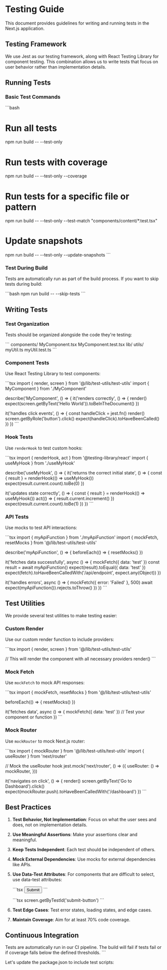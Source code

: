 # Testing Guide

This document provides guidelines for writing and running tests in the Next.js application.

## Testing Framework

We use Jest as our testing framework, along with React Testing Library for component testing. This combination allows us to write tests that focus on user behavior rather than implementation details.

## Running Tests

### Basic Test Commands

\`\`\`bash
# Run all tests
npm run build -- --test-only

# Run tests with coverage
npm run build -- --test-only --coverage

# Run tests for a specific file or pattern
npm run build -- --test-only --test-match "components/content/*.test.tsx"

# Update snapshots
npm run build -- --test-only --update-snapshots
\`\`\`

### Test During Build

Tests are automatically run as part of the build process. If you want to skip tests during build:

\`\`\`bash
npm run build -- --skip-tests
\`\`\`

## Writing Tests

### Test Organization

Tests should be organized alongside the code they're testing:

\`\`\`
components/
  MyComponent.tsx
  MyComponent.test.tsx
lib/
  utils/
    myUtil.ts
    myUtil.test.ts
\`\`\`

### Component Tests

Use React Testing Library to test components:

\`\`\`tsx
import { render, screen } from '@/lib/test-utils/test-utils'
import { MyComponent } from './MyComponent'

describe('MyComponent', () => {
  it('renders correctly', () => {
    render(<MyComponent />)
    expect(screen.getByText('Hello World')).toBeInTheDocument()
  })

  it('handles click events', () => {
    const handleClick = jest.fn()
    render(<MyComponent onClick={handleClick} />)
    screen.getByRole('button').click()
    expect(handleClick).toHaveBeenCalled()
  })
})
\`\`\`

### Hook Tests

Use `renderHook` to test custom hooks:

\`\`\`tsx
import { renderHook, act } from '@testing-library/react'
import { useMyHook } from './useMyHook'

describe('useMyHook', () => {
  it('returns the correct initial state', () => {
    const { result } = renderHook(() => useMyHook())
    expect(result.current.count).toBe(0)
  })

  it('updates state correctly', () => {
    const { result } = renderHook(() => useMyHook())
    act(() => {
      result.current.increment()
    })
    expect(result.current.count).toBe(1)
  })
})
\`\`\`

### API Tests

Use mocks to test API interactions:

\`\`\`tsx
import { myApiFunction } from './myApiFunction'
import { mockFetch, resetMocks } from '@/lib/test-utils/test-utils'

describe('myApiFunction', () => {
  beforeEach(() => {
    resetMocks()
  })

  it('fetches data successfully', async () => {
    mockFetch({ data: 'test' })
    const result = await myApiFunction()
    expect(result).toEqual({ data: 'test' })
    expect(fetch).toHaveBeenCalledWith('/api/endpoint', expect.any(Object))
  })

  it('handles errors', async () => {
    mockFetch({ error: 'Failed' }, 500)
    await expect(myApiFunction()).rejects.toThrow()
  })
})
\`\`\`

## Test Utilities

We provide several test utilities to make testing easier:

### Custom Render

Use our custom render function to include providers:

\`\`\`tsx
import { render, screen } from '@/lib/test-utils/test-utils'

// This will render the component with all necessary providers
render(<MyComponent />)
\`\`\`

### Mock Fetch

Use `mockFetch` to mock API responses:

\`\`\`tsx
import { mockFetch, resetMocks } from '@/lib/test-utils/test-utils'

beforeEach(() => {
  resetMocks()
})

it('fetches data', async () => {
  mockFetch({ data: 'test' })
  // Test your component or function
})
\`\`\`

### Mock Router

Use `mockRouter` to mock Next.js router:

\`\`\`tsx
import { mockRouter } from '@/lib/test-utils/test-utils'
import { useRouter } from 'next/router'

// Mock the useRouter hook
jest.mock('next/router', () => ({
  useRouter: () => mockRouter,
}))

it('navigates on click', () => {
  render(<MyComponent />)
  screen.getByText('Go to Dashboard').click()
  expect(mockRouter.push).toHaveBeenCalledWith('/dashboard')
})
\`\`\`

## Best Practices

1. **Test Behavior, Not Implementation**: Focus on what the user sees and does, not on implementation details.

2. **Use Meaningful Assertions**: Make your assertions clear and meaningful.

3. **Keep Tests Independent**: Each test should be independent of others.

4. **Mock External Dependencies**: Use mocks for external dependencies like APIs.

5. **Use Data-Test Attributes**: For components that are difficult to select, use data-test attributes:

   \`\`\`tsx
   <button data-testid="submit-button">Submit</button>
   \`\`\`

   \`\`\`tsx
   screen.getByTestId('submit-button')
   \`\`\`

6. **Test Edge Cases**: Test error states, loading states, and edge cases.

7. **Maintain Coverage**: Aim for at least 70% code coverage.

## Continuous Integration

Tests are automatically run in our CI pipeline. The build will fail if tests fail or if coverage falls below the defined thresholds.
\`\`\`

Let's update the package.json to include test scripts:
